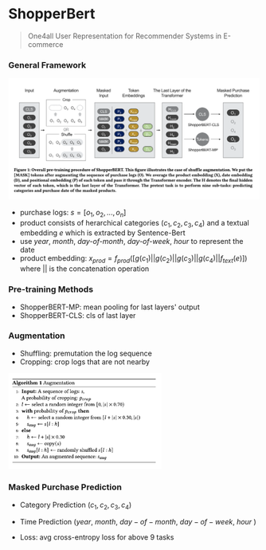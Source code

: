 # ShopperBert

> One4all User Representation for Recommender Systems in E-commerce

### General Framework  
![shopperbert1](../imgs/shopperbert1.png)

- purchase logs: $s=[o_1, o_2, ... , o_n]$​
- product consists of herarchical categories $(c_1, c_2, c_3, c_4)$ and a textual embedding $e$ which is extracted by Sentence-Bert
- use *year*, *month*, *day-of-month*, *day-of-week*, *hour* to represent the date
- product embedding: $x_{prod}=f_{prod}([g(c_1)||g(c_2)||g(c_3)||g(c_4)||f_{text}(e)])$​  where $||$ is the concatenation operation

### Pre-training Methods

- ShopperBERT-MP: mean pooling for last layers' output
- ShopperBERT-CLS: cls of last layer

### Augmentation

- Shuffling: premutation the log sequence
- Cropping: crop logs that are not nearby

<img src="../imgs/shopperbert2.png" alt="shopperbert2" style="zoom:30%;" />

### Masked Purchase Prediction

- Category Prediction $(c_1,c_2,c_3,c_4)$
- Time Prediction ($year$, $month$, $day-of-month$, $day-of-week$, $hour$ )

- Loss: avg cross-entropy loss for above 9 tasks

